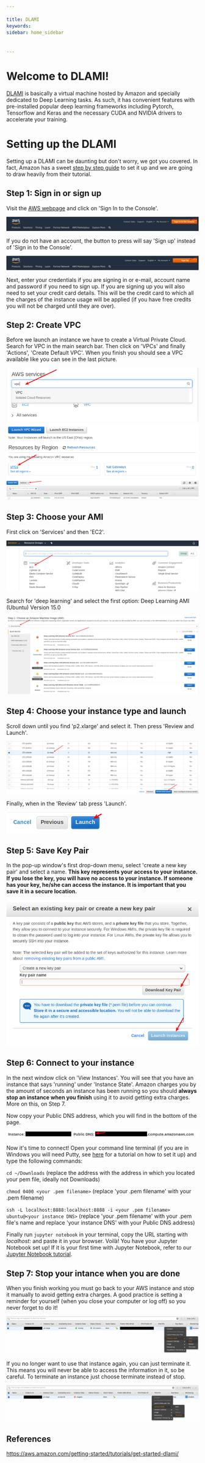 ```yaml
---

title: DLAMI
keywords: 
sidebar: home_sidebar


---
```

# Welcome to DLAMI!

[DLAMI](https://aws.amazon.com/machine-learning/amis/) is basically a virtual machine hosted by Amazon and specially dedicated to Deep Learning tasks. As such, it has convenient features with pre-installed popular deep learning frameworks including Pytorch, Tensorflow and Keras and the necessary CUDA and NVIDIA drivers to accelerate your training.

# Setting up the DLAMI

Setting up a DLAMI can be daunting but don't worry, we got you covered. In fact, Amazon has a sweet [step by step guide](https://aws.amazon.com/getting-started/tutorials/get-started-dlami/) to set it up and we are going to draw heavily from their tutorial.

## Step 1: Sign in or sign up

Visit the [AWS webpage](https://aws.amazon.com/) and click on 'Sign In to the Console'.

![Signin](images/dlami_tutorial/signin.png)

If you do not have an account, the button to press will say 'Sign up' instead of 'Sign in to the Console'.

![Signup](images/dlami_tutorial/signup.png)

Next, enter your credentials if you are signing in or e-mail, account name and password if you need to sign up. If you are signing up you will also need to set your credit card details. This will be the credit card to which all the charges of the instance usage will be applied (if you have free credits you will not be charged until they are over).

## Step 2: Create VPC

Before we launch an instance we have to create a Virtual Private Cloud. Search for VPC in the main search bar. Then click on 'VPCs' and finally 'Actions', 'Create Default VPC'. When you finish you should see a VPC available like you can see in the last picture.

![vpc0](images/dlami_tutorial/vpc0.png)
![vpc1](images/dlami_tutorial/vpc1.png)
![vpc2](images/dlami_tutorial/vpc2.png)

## Step 3: Choose your AMI

First click on 'Services' and then 'EC2'.

![amiubuntu](images/dlami_tutorial/ec2.png)

Search for 'deep learning' and select the first option: Deep Learning AMI (Ubuntu) Version 15.0

![amiubuntu](images/dlami_tutorial/amiubuntu.png)

## Step 4: Choose your instance type and launch

Scroll down until you find 'p2.xlarge' and select it. Then press 'Review and Launch'.

![p2](images/dlami_tutorial/p2.png)

Finally, when in the 'Review' tab press 'Launch'.

![launch](images/dlami_tutorial/launch.png)

## Step 5: Save Key Pair

In the pop-up window's first drop-down menu, select 'create a new key pair' and select a name. **This key represents your access to your instance. If you lose the key, you will have no access to your instance. If someone has your key, he/she can access the instance. It is important that you save it in a secure location.**

![key](images/dlami_tutorial/key.png)

## Step 6: Connect to your instance

In the next window click on 'View Instances'. You will see that you have an instance that says 'running' under 'Instance State'. Amazon charges you by the amount of seconds an instance has been running so you should **always stop an instance when you finish** using it to avoid getting extra charges. More on this, on Step 7.

Now copy your Public DNS address, which you will find in the bottom of the page.

![pubdns](images/dlami_tutorial/pubdns.png)

Now it's time to connect! Open your command line terminal (if you are in Windows you will need Putty, see [here](https://docs.aws.amazon.com/dlami/latest/devguide/setup-jupyter-configure-client-windows.html) for a tutorial on how to set it up) and type the following commands:

`cd ~/Downloads` (replace the address with the address in which you located your pem file, ideally not Downloads)

`chmod 0400 <your .pem filename>` (replace 'your .pem filename' with your .pem filename)

`ssh -L localhost:8888:localhost:8888 -i <your .pem filename> ubuntu@<your instance DNS>` (replace 'your .pem filename' with your .pem file's name and replace 'your instance DNS' with your Public DNS address)

Finally run `jupyter notebook` in your terminal, copy the URL starting with _localhost:_ and paste it in your browser. Voilà! You have your Jupyter Notebook set up! If it is your first time with Jupyter Notebook, refer to our [Jupyter Notebook tutorial](http://course-v3.fast.ai/dlami_tutorial.html).

## Step 7: Stop your intance when you are done

When you finish working you must go back to your AWS instance and stop it manually to avoid getting extra charges. A good practice is setting a reminder for yourself (when you close your computer or log off) so you never forget to do it!

![stop](images/dlami_tutorial/stop.png)

If you no longer want to use that instance again, you can just terminate it. This means you will never be able to access the information in it, so be careful. To terminate an instance just choose terminate instead of stop.

![terminate](images/dlami_tutorial/terminate.png)





## References

https://aws.amazon.com/getting-started/tutorials/get-started-dlami/